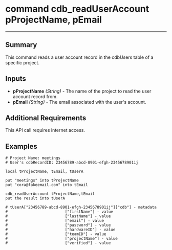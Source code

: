 # command cdb_readUserAccount pProjectName, pEmail

---
## Summary
This command reads a user account record in the cdbUsers table of a specific project.

## Inputs
* **pProjectName** *(String)* - The name of the project to read the user account record from.
* **pEmail** *(String)* - The email associated with the user's account.

## Additional Requirements
This API call requires internet access.


## Examples
```livecodeserver
# Project Name: meetings
# User's cdbRecordID: 23456789-abcd-8901-efgh-2345678901ij

local tProjectName, tEmail, tUserA

put "meetings" into tProjectName
put "cora@fakeemail.com" into tEmail

cdb_readUserAccount tProjectName,tEmail
put the result into tUserA

# tUserA["23456789-abcd-8901-efgh-2345678901ij"]["cdb"] - metadata
#						  ["firstName"] - value
#						  ["lastName"] - value
#						  ["email"] - value
#						  ["password"] - value
#						  ["hardwareID"] - value
#						  ["teamID"] - value
#						  ["projectName"] - value
#						  ["verified"] - value
```
